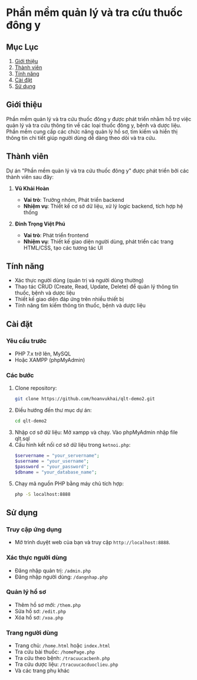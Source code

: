 # Phần mềm quản lý và tra cứu thuốc đông y

## Mục Lục
1. [Giới thiệu](#giới-thiệu)
2. [Thành viên](#thành-viên)
3. [Tính năng](#tính-năng)
4. [Cài đặt](#cài-đặt)
5. [Sử dụng](#sử-dụng)

## Giới thiệu
Phần mềm quản lý và tra cứu thuốc đông y được phát triển nhằm hỗ trợ việc quản lý và tra cứu thông tin về các loại thuốc đông y, bệnh và dược liệu. Phần mềm cung cấp các chức năng quản lý hồ sơ, tìm kiếm và hiển thị thông tin chi tiết giúp người dùng dễ dàng theo dõi và tra cứu.

## Thành viên
Dự án "Phần mềm quản lý và tra cứu thuốc đông y" được phát triển bởi các thành viên sau đây:

1. **Vũ Khải Hoàn**
   - **Vai trò**: Trưởng nhóm, Phát triển backend
   - **Nhiệm vụ**: Thiết kế cơ sở dữ liệu, xử lý logic backend, tích hợp hệ thống

2. **Đinh Trọng Việt Phú**
   - **Vai trò**: Phát triển frontend
   - **Nhiệm vụ**: Thiết kế giao diện người dùng, phát triển các trang HTML/CSS, tạo các tương tác UI

## Tính năng
- Xác thực người dùng (quản trị và người dùng thường)
- Thao tác CRUD (Create, Read, Update, Delete) để quản lý thông tin thuốc, bệnh và dược liệu
- Thiết kế giao diện đáp ứng trên nhiều thiết bị
- Tính năng tìm kiếm thông tin thuốc, bệnh và dược liệu

## Cài đặt
### Yêu cầu trước
- PHP 7.x trở lên, MySQL
- Hoặc XAMPP (phpMyAdmin)

### Các bước
1. Clone repository:
    ```bash
    git clone https://github.com/hoanvukhai/qlt-demo2.git
    ```
2. Điều hướng đến thư mục dự án:
    ```bash
    cd qlt-demo2
    ```
3. Nhập cơ sở dữ liệu:
    Mở xampp và chạy. Vào phpMyAdmin nhập file qlt.sql
4. Cấu hình kết nối cơ sở dữ liệu trong `ketnoi.php`:
    ```php
    $servername = "your_servername";
    $username = "your_username";
    $password = "your_password";
    $dbname = "your_database_name";
    ```
5. Chạy mã nguồn PHP bằng máy chủ tích hợp:
    ```bash
    php -S localhost:8888
    ```

## Sử dụng
### Truy cập ứng dụng
- Mở trình duyệt web của bạn và truy cập `http://localhost:8888`.

### Xác thực người dùng
- Đăng nhập quản trị: `/admin.php`
- Đăng nhập người dùng: `/dangnhap.php`

### Quản lý hồ sơ
- Thêm hồ sơ mới: `/them.php`
- Sửa hồ sơ: `/edit.php`
- Xóa hồ sơ: `/xoa.php`

### Trang người dùng
- Trang chủ: `/home.html` hoặc `index.html`
- Tra cứu bài thuốc: `/homePage.php`
- Tra cứu theo bệnh: `/tracuucacbenh.php`
- Tra cứu dược liệu: `/tracuucacduoclieu.php`
- Và các trang phụ khác
